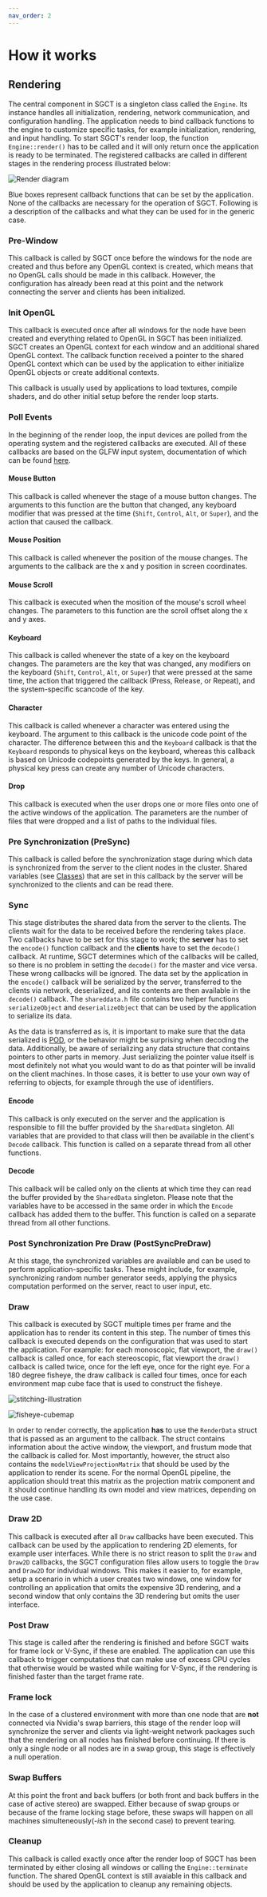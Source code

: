 ```yaml
---
nav_order: 2
---
```


# How it works
## Rendering
The central component in SGCT is a singleton class called the `Engine`.  Its instance handles all initialization, rendering, network communication, and configuration handling.  The application needs to bind callback functions to the engine to customize specific tasks, for example initialization, rendering, and input handling.  To start SGCT's render loop, the function `Engine::render()` has to be called and it will only return once the application is ready to be terminated.  The registered callbacks are called in different stages in the rendering process illustrated below:

![Render diagram](assets/render-diagram.svg)

Blue boxes represent callback functions that can be set by the application.  None of the callbacks are necessary for the operation of SGCT.  Following is a description of the callbacks and what they can be used for in the generic case.


### Pre-Window
This callback is called by SGCT once before the windows for the node are created and thus before any OpenGL context is created, which means that no OpenGL calls should be made in this callback.  However, the configuration has already been read at this point and the network connecting the server and clients has been initialized.


### Init OpenGL
This callback is executed once after all windows for the node have been created and everything related to OpenGL in SGCT has been initialized.  SGCT creates an OpenGL context for each window and an additional shared OpenGL context.  The callback function received a pointer to the shared OpenGL context which can be used by the application to either initialize OpenGL objects or create additional contexts.

This callback is usually used by applications to load textures, compile shaders, and do other initial setup before the render loop starts.


### Poll Events
In the beginning of the render loop, the input devices are polled from the operating system and the registered callbacks are executed.  All of these callbacks are based on the GLFW input system, documentation of which can be found [here](https://www.glfw.org/docs/3.0/group__input.html).

#### Mouse Button
This callback is called whenever the stage of a mouse button changes.  The arguments to this function are the button that changed, any keyboard modifier that was pressed at the time (`Shift`, `Control`, `Alt`, or `Super`), and the action that caused the callback.

#### Mouse Position
This callback is called whenever the position of the mouse changes.  The arguments to the callback are the x and y position in screen coordinates.

#### Mouse Scroll
This callback is executed when the mosition of the mouse's scroll wheel changes.  The parameters to this function are the scroll offset along the x and y axes.

#### Keyboard
This callback is called whenever the state of a key on the keyboard changes.  The parameters are the key that was changed, any modifiers on the keyboard (`Shift`, `Control`, `Alt`, or `Super`) that were pressed at the same time, the action that triggered the callback (Press, Release, or Repeat), and the system-specific scancode of the key.

#### Character
This callback is called whenever a character was entered using the keyboard.  The argument to this callback is the unicode code point of the character.  The difference between this and the `Keyboard` callback is that the `Keyboard` responds to physical keys on the keyboard, whereas this callback is based on Unicode codepoints generated by the keys.  In general, a physical key press can create any number of Unicode characters.

#### Drop
This callback is executed when the user drops one or more files onto one of the active windows of the application.  The parameters are the number of files that were dropped and a list of paths to the individual files.


### Pre Synchronization (PreSync)
This callback is called before the synchronization stage during which data is synchronized from the server to the client nodes in the cluster.  Shared variables (see [Classes](classes.md)) that are set in this callback by the server will be synchronized to the clients and can be read there.

### Sync
This stage distributes the shared data from the server to the clients.  The clients wait for the data to be received before the rendering takes place.  Two callbacks have to be set for this stage to work;  the **server** has to set the `encode()` function callback and the **clients** have to set the `decode()` callback.  At runtime, SGCT determines which of the callbacks will be called, so there is no problem in setting the `decode()` for the master and vice versa.  These wrong callbacks will be ignored.  The data set by the application in the `encode()` callback will be serialized by the server, transferred to the clients via network, deserialized, and its contents are then available in the `decode()` callback.  The `shareddata.h` file contains two helper functions `serializeObject` and `deserializeObject` that can be used by the application to serialize its data.

As the data is transferred as is, it is important to make sure that the data serialized is [POD](https://en.cppreference.com/w/cpp/named_req/PODType), or the behavior might be surprising when decoding the data.  Additionally, be aware of serializing any data structure that contains pointers to other parts in memory.  Just serializing the pointer value itself is most definitely not what you would want to do as that pointer will be invalid on the client machines.  In those cases, it is better to use your own way of referring to objects, for example through the use of identifiers.

#### Encode
This callback is only executed on the server and the application is responsible to fill the buffer provided by the `SharedData` singleton.  All variables that are provided to that class will then be available in the client's `Decode` callback.  This function is called on a separate thread from all other functions.

#### Decode
This callback will be called only on the clients at which time they can read the buffer provided by the `SharedData` singleton.  Please note that the variables have to be accessed in the same order in which the `Encode` callback has added them to the buffer.  This function is called on a separate thread from all other functions.


### Post Synchronization Pre Draw (PostSyncPreDraw)
At this stage, the synchronized variables are available and can be used to perform application-specific tasks.  These might include, for example, synchronizing random number generator seeds, applying the physics computation performed on the server, react to user input, etc.


### Draw
This callback is executed by SGCT multiple times per frame and the application has to render its content in this step.  The number of times this callback is executed depends on the configuration that was used to start the application.  For example: for each monoscopic, flat viewport, the `draw()` callback is called once, for each stereoscopic, flat viewport the `draw()` callback is called twice, once for the left eye, once for the right eye.  For a 180 degree fisheye, the draw callback is called four times, once for each environment map cube face that is used to construct the fisheye.

![stitching-illustration](assets/stitching-illustration.png)

![fisheye-cubemap](assets/fisheye-cubemap.png)

In order to render correctly, the application **has** to use the `RenderData` struct that is passed as an argument to the callback.  The struct contains information about the active window, the viewport, and frustum mode that the callback is called for.  Most importantly, however, the struct also contains the `modelViewProjectionMatrix` that should be used by the application to render its scene.  For the normal OpenGL pipeline, the application should treat this matrix as the projection matrix component and it should continue handling its own model and view matrices, depending on the use case.


### Draw 2D
This callback is executed after all `Draw` callbacks have been executed.  This callback can be used by the application to rendering 2D elements, for example user interfaces.  While there is no strict reason to split the `Draw` and `Draw2D` callbacks, the SGCT configuration files allow users to toggle the `Draw` and `Draw2D` for individual windows.  This makes it easier to, for example, setup a scenario in which a user creates two windows, one window for controlling an application that omits the expensive 3D rendering, and a second window that only contains the 3D rendering but omits the user interface.


### Post Draw
This stage is called after the rendering is finished and before SGCT waits for frame lock or V-Sync, if these are enabled.  The application can use this callback to trigger computations that can make use of excess CPU cycles that otherwise would be wasted while waiting for V-Sync, if the rendering is finished faster than the target frame rate.


### Frame lock
In the case of a clustered environment with more than one node that are **not** connected via Nvidia's swap barriers, this stage of the render loop will synchronize the server and clients via light-weight network packages such that the rendering on all nodes has finished before continuing.  If there is only a single node or all nodes are in a swap group, this stage is effectively a null operation.


### Swap Buffers
At this point the front and back buffers (or both front and back buffers in the case of active stereo) are swapped.  Either because of swap groups or because of the frame locking stage before, these swaps will happen on all machines simulteneously(*-ish* in the second case) to prevent tearing.


### Cleanup
This callback is called exactly once after the render loop of SGCT has been terminated by either closing all windows or calling the `Engine::terminate` function. The shared OpenGL context is still avaiable in this callback and should be used by the application to cleanup any remaining objects.
